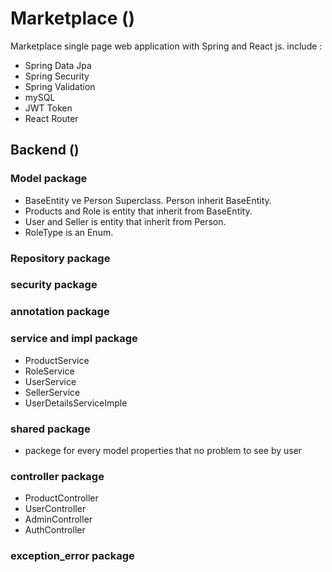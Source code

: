 # Marketplace ()
Marketplace single page web application with Spring and React js.
include :
- Spring Data Jpa
- Spring Security
- Spring Validation
- mySQL
- JWT Token
- React Router
## Backend ()
### Model package
- BaseEntity ve Person Superclass. Person inherit BaseEntity.
- Products and Role is entity that inherit from BaseEntity.
- User and Seller is entity that inherit from Person.
- RoleType is an Enum.
### Repository package
### security package
### annotation package
### service and impl package
- ProductService
- RoleService
- UserService
- SellerService
- UserDetailsServiceImple
### shared package
- packege for every model properties that no problem to see by user
### controller package
- ProductController
- UserController
- AdminController
- AuthController
### exception_error package


